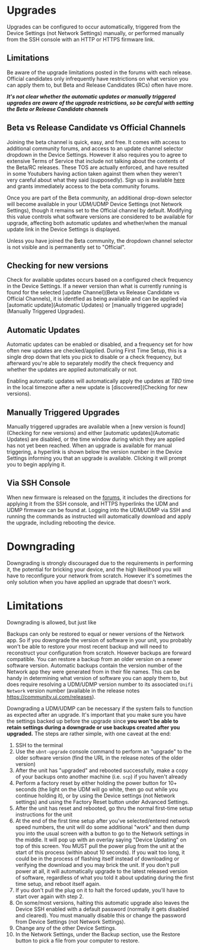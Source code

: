 # Upgrades 
Upgrades can be configured to occur automatically, triggered from the Device Settings (not Network Settings) manually, or performed manually from the SSH console with an HTTP or HTTPS firmware link.

## Limitations
Be aware of the upgrade limitations posted in the forums with each release.  Official candidates only infrequently have restrictions on what version you can apply them to, but Beta and Release Candidates (RCs) often have more.  

***It's not clear whether the automatic updates or manually triggered upgrades are aware of the upgrade restrictions, so be careful with setting the Beta or Release Candidate channels*** 

## Beta vs Release Candidate vs Official Channels
Joining the beta channel is quick, easy, and free.  It comes with access to additional community forums, and access to an update channel selector dropdown in the Device Settings.  However it also requires you to agree to extensive Terms of Service that include not talking about the contents of the Beta/RC releases.  These TOS are actually enforced, and have resulted in some Youtubers having action taken against them when they weren't very careful about what they said (supposedly).
Sign up is available [here](http://www.ubnt.com/beta) and grants immediately access to the beta community forums.

Once you are part of the Beta community, an additional drop-down selector will become available in your UDM/UDMP Device Settings (not Network Settings), though it remains set to the Official channel by default.  Modifying this value controls what software versions are considered to be available for upgrade, affecting both automatic updates and whether/when the manual update link in the Device Settings is displayed.

Unless you have joined the Beta community, the dropdown channel selector is not visible and is permanently set to "Official".

## Checking for new versions
Check for available updates occurs based on a configured check frequency in the Device Settings.  If a newer version than what is currently running is found for the selected [update Channel](Beta vs Release Candidate vs Official Channels), it is identfied as being available and can be applied via [automatic update](Automatic Updates) or [manually triggered upgrade](Manually Triggered Upgrades).

## Automatic Updates
Automatic updates can be enabled or disabled, and a frequency set for how often new updates are checked/applied.  During First Time Setup, this is a single drop down that lets you pick to disable or a check frequency, but afterward you're able to separately modify the check frequency and whether the updates are applied automatically or not.

Enabling automatic updates will automatically apply the updates at *TBD* time in the local timezone after a new update is [discovered](Checking for new versions).  

## Manually Triggered Upgrades
Manually triggered upgrades are available when a [new version is found](Checking for new versions) and either [automatic updates](Automatic Updates) are disabled, or the time window during which they are applied has not yet been reached.
When an upgrade is available for manual triggering, a hyperlink is shown below the version number in the Device Settings informing you that an upgrade is available.  Clicking it will prompt you to begin applying it.

## Via SSH Console
When new firmware is released on the [forums](https://community.ui.com/releases), it includes the directions for applying it from the SSH console, and HTTPS hyperlinks the UDM and UDMP firmware can be found at.  Logging into the UDM/UDMP via SSH and running the commands as instructed will automatically download and apply the upgrade, including rebooting the device.

# Downgrading
Downgrading is strongly discouraged due to the requirements in performing it, the potential for bricking your device, and the high likelihood you will have to reconfigure your network from scratch.  However it's sometimes the only solution when you have applied an upgrade that doesn't work.

# Limitations
Downgrading is allowed, but just like 

Backups can only be restored to equal or newer versions of the Network app.  So if you downgrade the version of software in your unit, you probably won't be able to restore your most recent backup and will need to reconstruct your configuration from scratch.  However backups are forward compatible.  You can restore a backup from an older version on a newer software version.
Automatic backups contain the version number of the Network app they were generated from in their file names.  This can be handy in determining what version of software you can apply them to, but does require resolving a UDM/UDMP version number to its associated `Unifi Network` version number (available in the release notes https://community.ui.com/releases).

Downgrading a UDM/UDMP can be necessary if the system fails to function as expected after an upgrade.  It's important that you make sure you have the settings backed up before the upgrade since **you won't be able to retain settings during a downgrade or use backups created after you upgraded.**  The steps are rather simple, with one caveat at the end:
1. SSH to the terminal
2. Use the `ubnt-upgrade` console command to perform an "upgrade" to the older software version (find the URL in the release notes of the older version)
3. After the unit has "upgraded" and rebooted successfully, make a copy of your backups onto another machine (i.e. `scp`) if you haven't already
4. Perform a factory reset by either holding the power button for 10+ seconds (the light on the UDM will go white, then go out while you continue holding it), or by using the Device settings (not Network settings) and using the Factory Reset button under Advanced Settings.
5. After the unit has reset and rebooted, go thru the normal first-time setup instructions for the unit
6. At the end of the first time setup after you've selected/entered network speed numbers, the unit will do some additional "work" and then dump you into the usual screen with a button to go to the Network settings in the middle.  It will pop up with an overlay saying "Device Updating" on top of this screen.  You MUST pull the power plug from the unit at the start of this process (within about 10 seconds).  If you wait too long, it could be in the process of flashing itself instead of downloading or verifying the download and you may brick the unit.  If you don't pull power at all, it will automatically upgrade to the latest released version of software, regardless of what you told it about updating during the first time setup, and reboot itself again.
7. If you don't pull the plug on it to halt the forced update, you'll have to start over again with step 2.
8. On some/most versions, halting this automatic upgrade also leaves the Device SSH enabled with a default password (normally it gets disabled and cleared).  You must manually disable this or change the password from Device Settings (not Network Settings).
9. Change any of the other Device Settings.
8. In the Network Settings, under the Backup section, use the Restore button to pick a file from your computer to restore.

